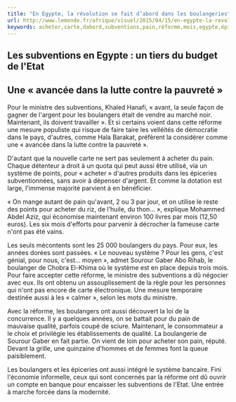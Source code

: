 ```yaml
---
title: "En Egypte, la révolution se fait d’abord dans les boulangeries"
url: http://www.lemonde.fr/afrique/visuel/2015/04/15/en-egypte-la-revolution-du-pain_4616367_3212.html
keywords: acheter,carte,dabord,subventions,pain,réforme,mois,egypte,épiceries,sourour,système,boulangers,révolution,boulangeries
---
```

Les subventions en Egypte : un tiers du budget de l'Etat
--------------------------------------------------------

Une « avancée dans la lutte contre la pauvreté »
------------------------------------------------

Pour le ministre des subventions, Khaled Hanafi, « avant, la seule façon de gagner de l'argent pour les boulangers était de vendre au marché noir. Maintenant, ils doivent travailler ». Et si certains voient dans cette réforme une mesure populiste qui risque de faire taire les velléités de démocratie dans le pays, d'autres, comme Hala Barakat, préfèrent la considérer comme une « avancée dans la lutte contre la pauvreté ».

D'autant que la nouvelle carte ne sert pas seulement à acheter du pain. Chaque détenteur a droit à un quota qui peut aussi être utilisé, via un système de points, pour « acheter » d'autres produits dans les épiceries subventionnées, sans avoir à dépenser d'argent. Et comme la dotation est large, l'immense majorité parvient à en bénéficier.

« On mange autant de pain qu'avant, 2 ou 3 par jour, et on utilise le reste des points pour acheter du riz, de l'huile, du thon... », explique Mohammed Abdel Aziz, qui économise maintenant environ 100 livres par mois (12,50 euros). Les six mois d'efforts pour parvenir à décrocher la fameuse carte n'ont pas été vains.

Les seuls mécontents sont les 25 000 boulangers du pays. Pour eux, les années dorées sont passées. « Le nouveau système ? Pour les gens, c'est génial, pour nous, c'est... moyen », admet Sourour Gaber Abo Rihab, le boulanger de Chobra El-Khima où le système est en place depuis trois mois. Pour faire accepter cette réforme, le ministre des subventions a dû négocier avec eux. Ils ont obtenu un assouplissement de la règle pour les personnes qui n'ont pas encore de carte électronique. Une mesure temporaire destinée aussi à les « calmer », selon les mots du ministre.

Avec la réforme, les boulangers ont aussi découvert la loi de la concurrence. Il y a quelques années, on se battait pour du pain de mauvaise qualité, parfois coupé de sciure. Maintenant, le consommateur a le choix et privilégie les établissements de qualité. La boulangerie de Sourour Gaber en fait partie. On vient de loin pour acheter son pain, réputé. Devant la grille, une quinzaine d'hommes et de femmes font la queue paisiblement.

Les boulangers et les épiceries ont aussi intégré le système bancaire. Fini l'économie informelle, ceux qui sont concernés par la réforme ont dû ouvrir un compte en banque pour encaisser les subventions de l'Etat. Une entrée à marche forcée dans la modernité.
